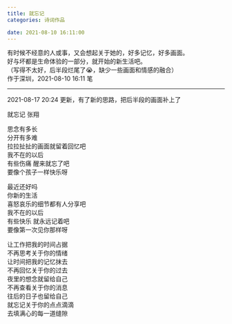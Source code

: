 ```yaml
---
title: 就忘记
categories: 诗词作品

date: 2021-08-10 16:11:00
---
```


有时候不经意的人或事，又会想起关于她的，好多记忆，好多画面。  
好与坏都是生命体验的一部分，就开始的新生活吧。  
（写得不太好，后半段烂尾了😭，缺少一些画面和情感的融合）  
作于深圳，2021-08-10 16:11 笔

* * *

2021-08-17 20:24 更新，有了新的思路，把后半段的画面补上了
<!-- more -->
<div class="poem">
  
就忘记 
张翔  
  
思念有多长  
分开有多难  
拉拉扯扯的画面就留着回忆吧  
我不在的以后  
有些伤痛 醒来就忘了吧  
要像个孩子一样快乐呀  


最近还好吗  
你新的生活  
喜怒哀乐的细节都有人分享吧  
我不在的以后  
有些快乐 就永远记着吧  
要像第一次见你那样呀  


让工作把我的时间占据  
不再思考关于你的情绪  
让时间把我的记忆抹去  
不再回忆关于你的过去  
夜里的想念就留给自己  
不再查看关于你的消息  
往后的日子也留给自己  
就忘记关于你的点点滴滴  
去填满心的每一道缝隙
</div>